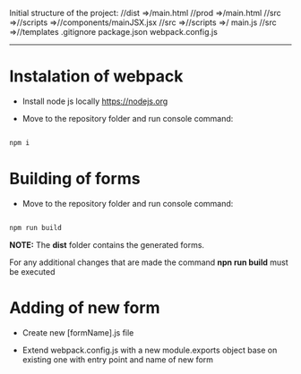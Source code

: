 Initial structure of the project:
//dist =>/main.html
//prod =>/main.html
//src =>//scripts =>//components/mainJSX.jsx
//src =>//scripts =>/ main.js
//src =>//templates
.gitignore
package.json
webpack.config.js
___

# Instalation of webpack

- Install node js locally https://nodejs.org

- Move to the repository folder and run console command:

```sh

npm i

```

  

# Building of forms

- Move to the repository folder and run console command:

```sh

npm run build

```

**NOTE:** The **dist** folder contains the generated forms.

For any additional changes that are made the command **npn run build** must be executed

  

# Adding of new form

- Create new [formName].js file

- Extend webpack.config.js with a new module.exports object base on existing one with entry point and name of new form

  